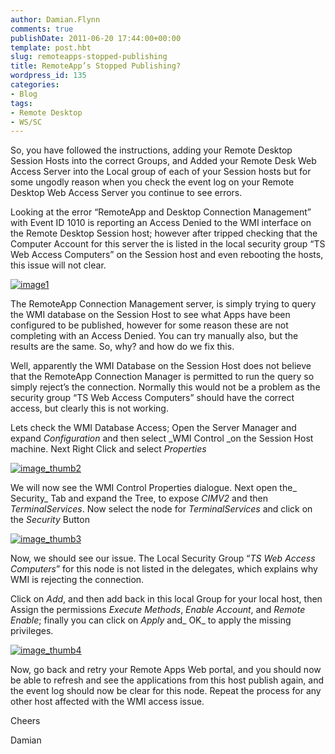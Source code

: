 ```yaml
---
author: Damian.Flynn
comments: true
publishDate: 2011-06-20 17:44:00+00:00
template: post.hbt
slug: remoteapps-stopped-publishing
title: RemoteApp’s Stopped Publishing?
wordpress_id: 135
categories:
- Blog
tags:
- Remote Desktop
- WS/SC
---
```


So, you have followed the instructions, adding your Remote Desktop Session Hosts into the correct Groups, and Added your Remote Desk Web Access Server into the Local group of each of your Session hosts but for some ungodly reason when you check the event log on your Remote Desktop Web Access Server you continue to see errors.

Looking at the error “RemoteApp and Desktop Connection Management” with Event ID 1010 is reporting an Access Denied to the WMI interface on the Remote Desktop Session host; however after tripped checking that the Computer Account for this server the is listed in the local security group “TS Web Access Computers” on the Session host and even rebooting the hosts, this issue will not clear.

[![image1](http://172.21.10.63:84/wp-content/uploads/2014/02/image1_thumb.png)](http://172.21.10.63:84/wp-content/uploads/2014/02/image1.png)

The RemoteApp Connection Management server, is simply trying to query the WMI database on the Session Host to see what Apps have been configured to be published, however for some reason these are not completing with an Access Denied. You can try manually also, but the results are the same. So, why? and how do we fix this.

Well, apparently the WMI Database on the Session Host does not believe that the RemoteApp Connection Manager is permitted to run the query so simply reject’s the connection. Normally this would not be a problem as the security group “TS Web Access Computers” should have the correct access, but clearly this is not working.

Lets check the WMI Database Access; Open the Server Manager and expand _Configuration_ and then select _WMI Control _on the Session Host machine. Next Right Click and select _Properties_

[![image_thumb2](http://172.21.10.63:84/wp-content/uploads/2014/02/image_thumb2_thumb.png)](http://172.21.10.63:84/wp-content/uploads/2014/02/image_thumb2.png)

We will now see the WMI Control Properties dialogue. Next open the_ Security_ Tab and expand the Tree, to expose _CIMV2_ and then _TerminalServices_. Now select the node for _TerminalServices_ and click on the _Security_ Button

[![image_thumb3](http://172.21.10.63:84/wp-content/uploads/2014/02/image_thumb3_thumb.png)](http://172.21.10.63:84/wp-content/uploads/2014/02/image_thumb3.png)

Now, we should see our issue. The Local Security Group “_TS Web Access Computers_” for this node is not listed in the delegates, which explains why WMI is rejecting the connection.

Click on _Add_, and then add back in this local Group for your local host, then Assign the permissions _Execute Methods_, _Enable Account_, and _Remote Enable_; finally you can click on _Apply_ and_ OK_ to apply the missing privileges.

[![image_thumb4](http://172.21.10.63:84/wp-content/uploads/2014/02/image_thumb4_thumb.png)](http://172.21.10.63:84/wp-content/uploads/2014/02/image_thumb4.png)

Now, go back and retry your Remote Apps Web portal, and you should now be able to refresh and see the applications from this host publish again, and the event log should now be clear for this node. Repeat the process for any other host affected with the WMI access issue.

Cheers

Damian
